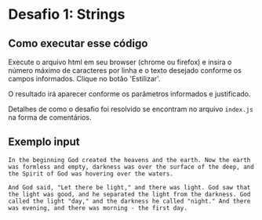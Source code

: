 # Desafio 1: Strings

## Como executar esse código

Execute o arquivo html em seu browser (chrome ou firefox) e insira o número máximo de caracteres por linha e o texto desejado conforme os campos informados.
Clique no botão 'Estilizar'.

O resultado irá aparecer conforme os parâmetros informados e justificado.

Detalhes de como o desafio foi resolvido se encontram no arquivo `index.js` na forma de comentários.

## Exemplo input

`In the beginning God created the heavens and the earth. Now the earth was formless and empty, darkness was over the surface of the deep, and the Spirit of God was hovering over the waters.`

`And God said, "Let there be light," and there was light. God saw that the light was good, and he separated the light from the darkness. God called the light "day," and the darkness he called "night." And there was evening, and there was morning - the first day.`



